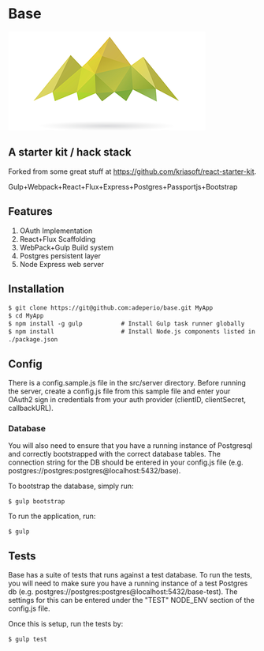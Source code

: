 # Base
![Alt text](/logo.png?raw=true "Base")
## A starter kit / hack stack

Forked from some great stuff at https://github.com/kriasoft/react-starter-kit.

Gulp+Webpack+React+Flux+Express+Postgres+Passportjs+Bootstrap

## Features

1. OAuth Implementation
2. React+Flux Scaffolding
3. WebPack+Gulp Build system
4. Postgres persistent layer
5. Node Express web server

## Installation

```shell
$ git clone https://git@github.com:adeperio/base.git MyApp
$ cd MyApp
$ npm install -g gulp           # Install Gulp task runner globally
$ npm install                   # Install Node.js components listed in ./package.json
```

## Config

There is a config.sample.js file in the src/server directory. Before running the server, create a config.js file from this sample file and enter your OAuth2 sign in credentials from your auth provider (clientID, clientSecret, callbackURL).

### Database

You will also need to ensure that you have a running instance of Postgresql and correctly bootstrapped with the correct database tables. The connection string for the DB should be entered in your config.js file (e.g. postgres://postgres:postgres@localhost:5432/base).

To bootstrap the database, simply run:

```shell
$ gulp bootstrap
```

To run the application, run:

```shell
$ gulp
```

## Tests

Base has a suite of tests that runs against a test database. To run the tests, you will need to make sure you have a running instance of a test Postgres db (e.g. postgres://postgres:postgres@localhost:5432/base-test). The settings for this can be entered under the "TEST" NODE_ENV section of the config.js file.

Once this is setup, run the tests by:

```shell
$ gulp test
```
